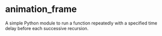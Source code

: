 # animation_frame
A simple Python module to run a function repeatedly with a specified time delay before each successive recursion.
